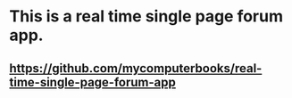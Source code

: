# This is a real time single page forum app.

## https://github.com/mycomputerbooks/real-time-single-page-forum-app
